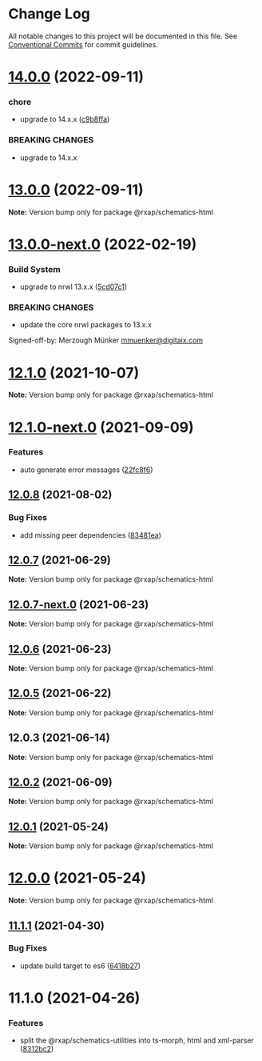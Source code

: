 # Change Log

All notable changes to this project will be documented in this file.
See [Conventional Commits](https://conventionalcommits.org) for commit guidelines.

# [14.0.0](https://gitlab.com/rxap/packages/compare/@rxap/schematics-html@13.0.0...@rxap/schematics-html@14.0.0) (2022-09-11)


### chore

* upgrade to 14.x.x ([c9b8ffa](https://gitlab.com/rxap/packages/commit/c9b8ffa50b9d86020143c333a4d4ed8c5af07687))


### BREAKING CHANGES

* upgrade to 14.x.x





# [13.0.0](https://gitlab.com/rxap/packages/compare/@rxap/schematics-html@13.0.0-next.0...@rxap/schematics-html@13.0.0) (2022-09-11)

**Note:** Version bump only for package @rxap/schematics-html

# [13.0.0-next.0](https://gitlab.com/rxap/packages/compare/@rxap/schematics-html@12.1.0...@rxap/schematics-html@13.0.0-next.0) (2022-02-19)

### Build System

* upgrade to nrwl 13.x.x ([5cd07c1](https://gitlab.com/rxap/packages/commit/5cd07c19645528c787ef01a121a4a4367db78902))

### BREAKING CHANGES

* update the core nrwl packages to 13.x.x

Signed-off-by: Merzough Münker <mmuenker@digitaix.com>





# [12.1.0](https://gitlab.com/rxap/packages/compare/@rxap/schematics-html@12.1.0-next.0...@rxap/schematics-html@12.1.0) (2021-10-07)

**Note:** Version bump only for package @rxap/schematics-html





# [12.1.0-next.0](https://gitlab.com/rxap/packages/compare/@rxap/schematics-html@12.0.8...@rxap/schematics-html@12.1.0-next.0) (2021-09-09)


### Features

* auto generate error messages ([22fc8f6](https://gitlab.com/rxap/packages/commit/22fc8f6402335dcd3ef6af079f6af42d6670e189))





## [12.0.8](https://gitlab.com/rxap/packages/compare/@rxap/schematics-html@12.0.7...@rxap/schematics-html@12.0.8) (2021-08-02)


### Bug Fixes

* add missing peer dependencies ([83481ea](https://gitlab.com/rxap/packages/commit/83481eafb7912aef4e9574abc416edfd5f025898))





## [12.0.7](https://gitlab.com/rxap/packages/compare/@rxap/schematics-html@12.0.7-next.0...@rxap/schematics-html@12.0.7) (2021-06-29)

**Note:** Version bump only for package @rxap/schematics-html





## [12.0.7-next.0](https://gitlab.com/rxap/packages/compare/@rxap/schematics-html@12.0.6...@rxap/schematics-html@12.0.7-next.0) (2021-06-23)

**Note:** Version bump only for package @rxap/schematics-html





## [12.0.6](https://gitlab.com/rxap/packages/compare/@rxap/schematics-html@12.0.5...@rxap/schematics-html@12.0.6) (2021-06-23)

**Note:** Version bump only for package @rxap/schematics-html





## [12.0.5](https://gitlab.com/rxap/packages/compare/@rxap/schematics-html@12.0.3...@rxap/schematics-html@12.0.5) (2021-06-22)

**Note:** Version bump only for package @rxap/schematics-html





## 12.0.3 (2021-06-14)

**Note:** Version bump only for package @rxap/schematics-html





## [12.0.2](https://gitlab.com/rxap/packages/compare/@rxap/schematics-html@11.1.2...@rxap/schematics-html@12.0.2) (2021-06-09)

**Note:** Version bump only for package @rxap/schematics-html





## [12.0.1](https://gitlab.com/rxap/packages/compare/@rxap/schematics-html@12.0.0...@rxap/schematics-html@12.0.1) (2021-05-24)

**Note:** Version bump only for package @rxap/schematics-html





# [12.0.0](https://gitlab.com/rxap/packages/compare/@rxap/schematics-html@11.1.1...@rxap/schematics-html@12.0.0) (2021-05-24)

**Note:** Version bump only for package @rxap/schematics-html





## [11.1.1](https://gitlab.com/rxap/packages/compare/@rxap/schematics-html@11.1.0...@rxap/schematics-html@11.1.1) (2021-04-30)


### Bug Fixes

* update build target to es6 ([6418b27](https://gitlab.com/rxap/packages/commit/6418b27af301db0c794bb584504d786ad20cfe8c))





# 11.1.0 (2021-04-26)


### Features

* split the @rxap/schematics-utilities into ts-morph, html and xml-parser ([8312bc2](https://gitlab.com/rxap/packages/commit/8312bc2c11d1b15e57185726b62d3b80acf135f9))
